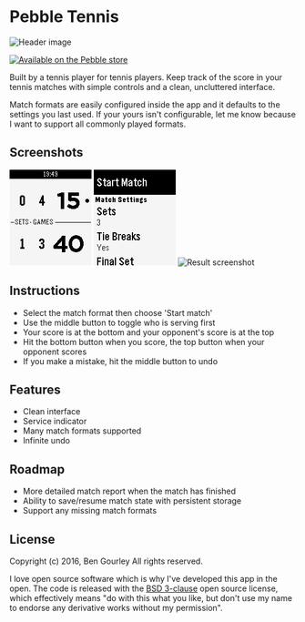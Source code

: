 # Pebble Tennis

![Header image](https://raw.githubusercontent.com/bengourley/pebble-tennis/master/graphics/header-image.png)

[![Available on the Pebble store](http://pblweb.com/badge/572a8209381261f35e00000a/orange/small)](https://apps.getpebble.com/en_US/application/572a8209381261f35e00000a)

Built by a tennis player for tennis players. Keep track of the score in your tennis matches with simple controls and a clean, uncluttered interface.

Match formats are easily configured inside the app and it defaults to the settings you last used. If your yours isn't configurable, let me know because I want to support all commonly played formats.

## Screenshots

![Match screenshot](https://raw.githubusercontent.com/bengourley/pebble-tennis/master/graphics/screenshot-match.png) ![Menu screenhot](https://raw.githubusercontent.com/bengourley/pebble-tennis/master/graphics/screenshot-menu.png) ![Result screenshot](https://raw.githubusercontent.com/bengourley/pebble-tennis/master/graphics/screenshot-result.png)

## Instructions

- Select the match format then choose 'Start match'
- Use the middle button to toggle who is serving first
- Your score is at the bottom and your opponent's score is at the top
- Hit the bottom button when you score, the top button when your opponent scores
- If you make a mistake, hit the middle button to undo

## Features

- Clean interface
- Service indicator
- Many match formats supported
- Infinite undo

## Roadmap

- More detailed match report when the match has finished
- Ability to save/resume match state with persistent storage
- Support any missing match formats

## License

Copyright (c) 2016, Ben Gourley
All rights reserved.

I love open source software which is why I've developed this app in the open. The
code is released with the [BSD 3-clause](/LICENSE.md) open source license,
which effectively means "do with this what you like, but don't use my name to endorse
any derivative works without my permission".
